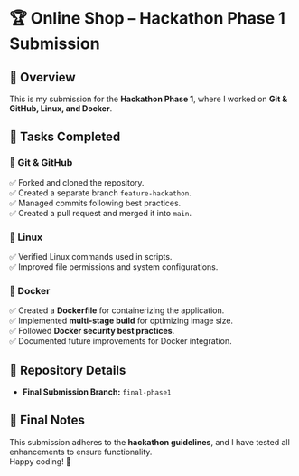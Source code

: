 # 🏆 Online Shop – Hackathon Phase 1 Submission

## 🚀 Overview
This is my submission for the **Hackathon Phase 1**, where I worked on **Git & GitHub, Linux, and Docker**.

## 📌 Tasks Completed

### 🔹 Git & GitHub  
✅ Forked and cloned the repository.  
✅ Created a separate branch `feature-hackathon`.  
✅ Managed commits following best practices.  
✅ Created a pull request and merged it into `main`.  

### 🔹 Linux  
✅ Verified Linux commands used in scripts.  
✅ Improved file permissions and system configurations.  

### 🔹 Docker  
✅ Created a **Dockerfile** for containerizing the application.  
✅ Implemented **multi-stage build** for optimizing image size.  
✅ Followed **Docker security best practices**.  
✅ Documented future improvements for Docker integration.  

## 📂 Repository Details  
- **Final Submission Branch:** `final-phase1`  

## 📜 Final Notes  
This submission adheres to the **hackathon guidelines**, and I have tested all enhancements to ensure functionality.  
Happy coding! 🚀  

